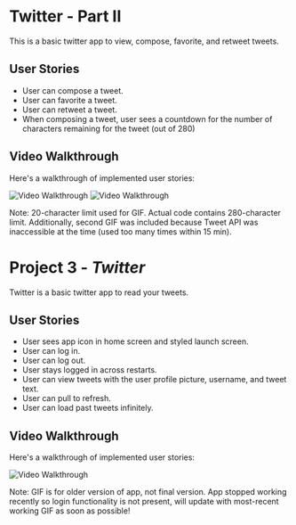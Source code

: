 # Twitter - Part II

This is a basic twitter app to view, compose, favorite, and retweet tweets.

## User Stories

- User can compose a tweet.
- User can favorite a tweet. 
- User can retweet a tweet.
- When composing a tweet, user sees a countdown for the number of characters remaining for the tweet (out of 280)

## Video Walkthrough

Here's a walkthrough of implemented user stories:

<img src='http://g.recordit.co/LJmGU7jY4E.gif' title='Video Walkthrough' width='' alt='Video Walkthrough' />

<img src='http://g.recordit.co/ikiGQ8JJON.gif' title='Video Walkthrough' width='' alt='Video Walkthrough' />

Note: 20-character limit used for GIF. Actual code contains 280-character limit. Additionally, second GIF was included because Tweet API was inaccessible at the time (used too many times within 15 min).

# Project 3 - *Twitter*

Twitter is a basic twitter app to read your tweets.

## User Stories

- User sees app icon in home screen and styled launch screen. 
- User can log in. 
- User can log out. 
- User stays logged in across restarts. 
- User can view tweets with the user profile picture, username, and tweet text. 
- User can pull to refresh. 
- User can load past tweets infinitely. 

## Video Walkthrough

Here's a walkthrough of implemented user stories:

<img src='http://g.recordit.co/gptT1KVoCV.gif' title='Video Walkthrough' width='' alt='Video Walkthrough' />

Note: GIF is for older version of app, not final version. App stopped working recently so login functionality is not present, will update with most-recent working GIF as soon as possible!

